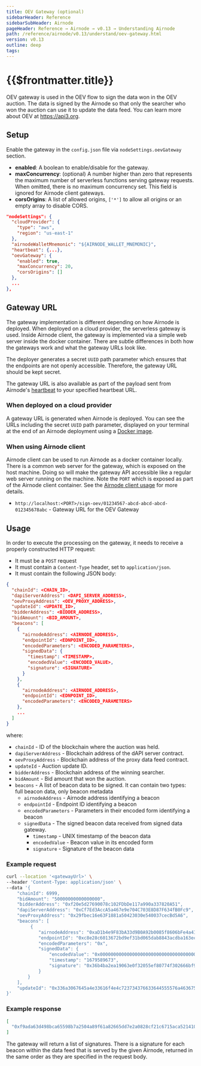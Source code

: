 ```yaml
---
title: OEV Gateway (optional)
sidebarHeader: Reference
sidebarSubHeader: Airnode
pageHeader: Reference → Airnode → v0.13 → Understanding Airnode
path: /reference/airnode/v0.13/understand/oev-gateway.html
version: v0.13
outline: deep
tags:
---
```


<VersionWarning/>

<PageHeader/>

<SearchHighlight/>

<FlexStartTag/>

# {{$frontmatter.title}}

OEV gateway is used in the OEV flow to sign the data won in the OEV auction. The
data is signed by the Airnode so that only the searcher who won the auction can
use it to update the data feed. You can learn more about OEV at
https://api3.org.

## Setup

Enable the gateway in the `config.json` file via `nodeSettings.oevGateway`
section.

- **enabled**: A boolean to enable/disable for the gateway.
- **maxConcurrency**: (optional) A number higher than zero that represents the
  maximum number of serverless functions serving gateway requests. When omitted,
  there is no maximum concurrency set. This field is ignored for Airnode client
  gateways.
- **corsOrigins**: A list of allowed origins, `['*']` to allow all origins or an
  empty array to disable CORS.

```json
"nodeSettings": {
  "cloudProvider": {
    "type": "aws",
    "region": "us-east-1"
  },
  "airnodeWalletMnemonic": "${AIRNODE_WALLET_MNEMONIC}",
  "heartbeat": {...},
  "oevGateway": {
    "enabled": true,
    "maxConcurrency": 20,
    "corsOrigins": []
  },
  ...
},
```

## Gateway URL

The gateway implementation is different depending on how Airnode is deployed.
When deployed on a cloud provider, the serverless gateway is used. Inside
Airnode client, the gateway is implemented via a simple web server inside the
docker container. There are subtle differences in both how the gateways work and
what the gateway URLs look like.

The deployer generates a secret `UUID` path parameter which ensures that the
endpoints are not openly accessible. Therefore, the gateway URL should be kept
secret.

The gateway URL is also available as part of the payload sent from Airnode's
[heartbeat](/reference/airnode/v0.13/understand/heartbeat.md) to your specified
heartbeat URL.

### When deployed on a cloud provider

A gateway URL is generated when Airnode is deployed. You can see the URLs
including the secret `UUID` path parameter, displayed on your terminal at the
end of an Airnode deployment using a
[Docker image](/reference/airnode/v0.13/docker/).

### When using Airnode client

Airnode client can be used to run Airnode as a docker container locally. There
is a common web server for the gateway, which is exposed on the host machine.
Doing so will make the gateway API accessible like a regular web server running
on the machine. Note the `PORT` which is exposed as part of the Airnode client
container. See the
[Airnode client usage](/reference/airnode/v0.13/docker/client-image.md#usage)
for more details.

- `http://localhost:<PORT>/sign-oev/01234567-abcd-abcd-abcd-012345678abc` -
  Gateway URL for the OEV Gateway

## Usage

In order to execute the processing on the gateway, it needs to receive a
properly constructed HTTP request:

- It must be a `POST` request
- It must contain a `Content-Type` header, set to `application/json`.
- It must contain the following JSON body:

```json
{
  "chainId": <CHAIN_ID>,
  "dapiServerAddress": <DAPI_SERVER_ADDRESS>,
  "oevProxyAddress": <OEV_PROXY_ADDRESS>,
  "updateId": <UPDATE_ID>,
  "bidderAddress": <BIDDER_ADDRESS>,
  "bidAmount": <BID_AMOUNT>,
  "beacons": [
    {
      "airnodeAddress": <AIRNODE_ADDRESS>,
      "endpointId": <EDNPOINT_ID>,
      "encodedParameters": <ENCODED_PARAMETERS>,
      "signedData": {
        "timestamp": <TIMESTAMP>,
        "encodedValue": <ENCODED_VALUE>,
        "signature": <SIGNATURE>
      }
    },
    {
      "airnodeAddress": <AIRNODE_ADDRESS>,
      "endpointId": <EDNPOINT_ID>,
      "encodedParameters": <ENCODED_PARAMETERS>
    },
    ...
  ]
}
```

where:

- `chainId` - ID of the blockchain where the auction was held.
- `dapiServerAddress` - Blockchain address of the dAPI server contract.
- `oevProxyAddress` - Blockchain address of the proxy data feed contract.
- `updateId` - Auction update ID.
- `bidderAddress` - Blockchain address of the winning searcher.
- `bidAmount` - Bid amount that won the auction.
- `beacons` - A list of beacon data to be signed. It can contain two types: full
  beacon data, only beacon metadata
  - `airnodeAddress` - Airnode address identifying a beacon
  - `endpointId` - Endpoint ID identifying a beacon
  - `encodedParameters` - Parameters in their encoded form identifying a beacon
  - `signedData` - The signed beacon data received from signed data gateway.
    - `timestamp` - UNIX timestamp of the beacon data
    - `encodedValue` - Beacon value in its encoded form
    - `signature` - Signature of the beacon data

### Example request

```sh
curl --location '<gatewayUrl>' \
--header 'Content-Type: application/json' \
--data '{
    "chainId": 6999,
    "bidAmount": "50000000000000000",
    "bidderAddress": "0xf20e5d27690078c102FDbDe117a990a337820A51",
    "dapiServerAddress": "0xCf7Ed3AccA5a467e9e704C703E8D87F634fB0Fc9",
    "oevProxyAddress": "0x29fbec16e63F1881a50423030e540037cecBd5A6",
    "beacons": [
         {
            "airnodeAddress": "0xaD1b4e9F83bA33d9B0A92b0085f8606bFe4a41d0",
            "endpointId": "0xc8e28c6013672bd9ef31bd065dab8843acdba163ec69c27478cb989f4a9c038f",
            "encodedParameters": "0x",
            "signedData": {
                "encodedValue": "0x000000000000000000000000000000000000000000000000000000006d16277b",
                "timestamp": "1679589673",
                "signature": "0x36b4ba2ea19063e0f32055ef80774f302666bf9209f7f33b364fbfbd5079e8e61486f89aa9d63a392f2af2dd925b94da592fc5acb976303a095ffdcd77f1dc7d1b"
            }
        }
    ],
    "updateId": "0x336a3067645a4e33616f4e4c723734376633644555576a463675737900000000"
}'
```

### Example response

```json
[
  "0xf9ada63d498bca65598b7a2504a89f61a82665dd7e2a0828cf21c6715aca5214103998ac98e5ddc3d32ba50c79de984d286b3d602019acf6689f31845ec04abb1b"
]
```

The gateway will return a list of signatures. There is a signature for each
beacon within the data feed that is served by the given Airnode, returned in the
same order as they are specified in the request body.

<FlexEndTag/>
